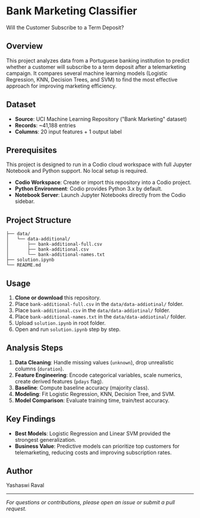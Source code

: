 # Bank Marketing Classifier
Will the Customer Subscribe to a Term Deposit?

## Overview

This project analyzes data from a Portuguese banking institution to predict whether a customer will subscribe to a term deposit after a telemarketing campaign. It compares several machine learning models (Logistic Regression, KNN, Decision Trees, and SVM) to find the most effective approach for improving marketing efficiency.

## Dataset

* **Source**: UCI Machine Learning Repository ("Bank Marketing" dataset)
* **Records**: ~41,188 entries
* **Columns**: 20 input features + 1 output label 

## Prerequisites

This project is designed to run in a Codio cloud workspace with full Jupyter Notebook and Python support. No local setup is required.

* **Codio Workspace**: Create or import this repository into a Codio project.
* **Python Environment**: Codio provides Python 3.x by default.
* **Notebook Server**: Launch Jupyter Notebooks directly from the Codio sidebar.

## Project Structure

```
├── data/
│   └── data-additional/
│       ├── bank-additional-full.csv
│       ├── bank-additional.csv
│       └── bank-additional-names.txt
├── solution.ipynb
└── README.md
```

## Usage

1. **Clone or download** this repository.  
2. Place `bank-additional-full.csv` in the `data/data-addiotinal/` folder.
3. Place `bank-additional.csv` in the `data/data-addiotinal/` folder.
4. Place `bank-additional-names.txt` in the `data/data-addiotinal/` folder.
5. Upload `solution.ipynb` in root folder.
6. Open and run `solution.ipynb` step by step.  

## Analysis Steps

1. **Data Cleaning**: Handle missing values (`unknown`), drop unrealistic columns (`duration`).  
2. **Feature Engineering**: Encode categorical variables, scale numerics, create derived features (`pdays` flag).  
3. **Baseline**: Compute baseline accuracy (majority class).  
4. **Modeling**: Fit Logistic Regression, KNN, Decision Tree, and SVM.  
5. **Model Comparison**: Evaluate training time, train/test accuracy.  

## Key Findings

* **Best Models**: Logistic Regression and Linear SVM provided the strongest generalization.  
* **Business Value**: Predictive models can prioritize top customers for telemarketing, reducing costs and improving subscription rates.  

## Author

Yashaswi Raval

---

*For questions or contributions, please open an issue or submit a pull request.*

